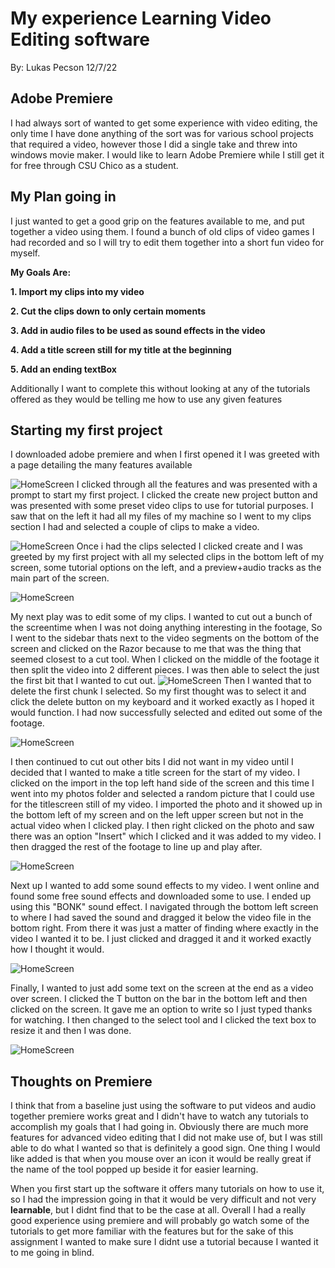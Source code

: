 # My experience Learning Video Editing software
By: Lukas Pecson 12/7/22

## Adobe Premiere
I had always sort of wanted to get some experience with video editing, the only time I have done anything of the sort was for various school projects that required a video, however those I did a single take and threw into windows movie maker. I would like to learn Adobe Premiere while I still get it for free through CSU Chico as a student.

## My Plan going in
I just wanted to get a good grip on the features available to me, and put together a video using them. I found a bunch of old clips of video games I had recorded and so I will try to edit them together into a short fun video for myself. 

**My Goals Are:**

**1. Import my clips into my video**

**2. Cut the clips down to only certain moments**

**3. Add in audio files to be used as sound effects in the video**

**4. Add a title screen still for my title at the beginning**

**5. Add an ending textBox**

Additionally I want to complete this without looking at any of the tutorials offered as they would be telling me how to use any given features

## Starting my first project
I downloaded adobe premiere and when I first opened it I was greeted with a page detailing the many features available

![HomeScreen](PremiereIntroPage.JPG)
I clicked through all the features and was presented with a prompt to start my first project. I clicked the create new project button and was presented with some preset video clips to use for tutorial purposes. I saw that on the left it had all my files of my machine so I went to my clips section I had and selected a couple of clips to make a video.

![HomeScreen](selectedclips.JPG)
Once i had the clips selected I clicked create and I was greeted by my first project with all my selected clips in the bottom left of my screen, some tutorial options on the left, and a preview+audio tracks as the main part of the screen.

![HomeScreen](startingproject.JPG)

My next play was to edit some of my clips. I wanted to cut out a bunch of the screentime when I was not doing anything interesting in the footage, So I went to the sidebar thats next to the video segments on the bottom of the screen and clicked on the Razor because to me that was the thing that seemed closest to a cut tool. When I clicked on the middle of the footage it then split the video into 2 different pieces. I was then able to select the just the first bit that I wanted to cut out.
![HomeScreen](razor.JPG)
Then I wanted that to delete the first chunk I selected. So my first thought was to select it and click the delete button on my keyboard and it worked exactly as I hoped it would function. I had now successfully selected and edited out some of the footage.

![HomeScreen](deleted.JPG)

I then continued to cut out other bits I did not want in my video until I decided that I wanted to make a title screen for the start of my video. I clicked on the import in the top left hand side of the screen and this time I went into my photos folder and selected a random picture that I could use for the titlescreen still of my video. I imported the photo and it showed up in the bottom left of my screen and on the left upper screen but not in the actual video when I clicked play. I then right clicked on the photo and saw there was an option "Insert" which I clicked and it was added to my video. I then dragged the rest of the footage to line up and play after.

![HomeScreen](title.JPG)

Next up I wanted to add some sound effects to my video. I went online and found some free sound effects and downloaded some to use. I ended up using this "BONK" sound effect. I navigated through the bottom left screen to where I had saved the sound and dragged it below the video file in the bottom right. From there it was just a matter of finding where exactly in the video I wanted it to be. I just clicked and dragged it and it worked exactly how I thought it would.

![HomeScreen](Addingaudio.JPG)

Finally, I wanted to just add some text on the screen at the end as a video over screen. I clicked the T button on the bar in the bottom left and then clicked on the screen. It gave me an option to write so I just typed thanks for watching. I then changed to the select tool and I clicked the text box to resize it and then I was done.

![HomeScreen](AddedText.JPG)


## Thoughts on Premiere
I think that from a baseline just using the software to put videos and audio together premiere works great and I didn't have to watch any tutorials to accomplish my goals that I had going in. Obviously there are much more features for advanced video editing that I did not make use of, but I was still able to do what I wanted so that is definitely a good sign. One thing I would like added is that when you mouse over an icon it would be really great if the name of the tool popped up beside it for easier learning.

When you first start up the software it offers many tutorials on how to use it, so I had the impression going in that it would be very difficult and not very **learnable**, but I didnt find that to be the case at all. Overall I had a really good experience using premiere and will probably go watch some of the tutorials to get more familiar with the features but for the sake of this assignment I wanted to make sure I didnt use a tutorial because I wanted it to me going in blind.
